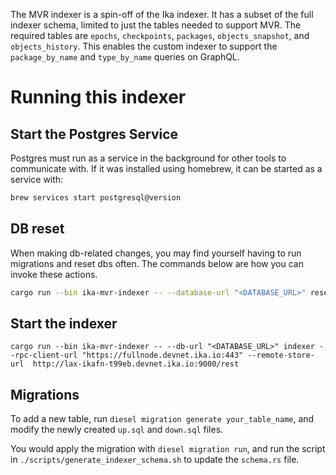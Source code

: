 The MVR indexer is a spin-off of the Ika indexer. It has a subset of the full indexer schema, limited to just the tables needed to support MVR. The required tables are `epochs`, `checkpoints`, `packages`, `objects_snapshot`, and `objects_history`. This enables the custom indexer to support the `package_by_name` and `type_by_name` queries on GraphQL.

# Running this indexer
## Start the Postgres Service

Postgres must run as a service in the background for other tools to communicate with.  If it was installed using homebrew, it can be started as a service with:

``` sh
brew services start postgresql@version
```

## DB reset
When making db-related changes, you may find yourself having to run migrations and reset dbs often. The commands below are how you can invoke these actions.
```sh
cargo run --bin ika-mvr-indexer -- --database-url "<DATABASE_URL>" reset-database --force
```

## Start the indexer
```SH
cargo run --bin ika-mvr-indexer -- --db-url "<DATABASE_URL>" indexer --rpc-client-url "https://fullnode.devnet.ika.io:443" --remote-store-url  http://lax-ikafn-t99eb.devnet.ika.io:9000/rest
```

## Migrations

To add a new table, run `diesel migration generate your_table_name`, and modify the newly created `up.sql` and `down.sql` files.

You would apply the migration with `diesel migration run`, and run the script in `./scripts/generate_indexer_schema.sh` to update the `schema.rs` file.
